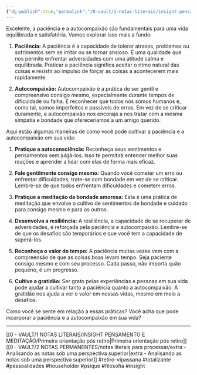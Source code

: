 ```yaml
---
{"dg-publish":true,"permalink":"/0-vault/1-notas-literais/insight-pensamento-e-meditacao/setima-orientacao-pos-retiro/","tags":["retiro-vipassana","totalizante","pessoalidades","householder","psique","filosofia","insight"],"dgHomeLink":true,"dgShowLocalGraph":true,"dgShowFileTree":true,"dgEnableSearch":true,"noteIcon":""}
---
```


Excelente, a paciência e a autocompaixão são fundamentais para uma vida equilibrada e satisfatória. Vamos explorar isso mais a fundo:

1. **Paciência:** A paciência é a capacidade de tolerar atrasos, problemas ou sofrimentos sem se irritar ou se tornar ansioso. É uma qualidade que nos permite enfrentar adversidades com uma atitude calma e equilibrada. Praticar a paciência significa aceitar o ritmo natural das coisas e resistir ao impulso de forçar as coisas a acontecerem mais rapidamente.

2. **Autocompaixão:** Autocompaixão é a prática de ser gentil e compreensivo consigo mesmo, especialmente durante tempos de dificuldade ou falha. É reconhecer que todos nós somos humanos e, como tal, somos imperfeitos e passíveis de erros. Em vez de se criticar duramente, a autocompaixão nos encoraja a nos tratar com a mesma simpatia e bondade que ofereceríamos a um amigo querido.

Aqui estão algumas maneiras de como você pode cultivar a paciência e a autocompaixão em sua vida:

1. **Pratique a autoconsciência:** Reconheça seus sentimentos e pensamentos sem julgá-los. Isso te permitirá entender melhor suas reações e aprender a lidar com elas de forma mais eficaz.

2. **Fale gentilmente consigo mesmo:** Quando você cometer um erro ou enfrentar dificuldades, trate-se com bondade em vez de se criticar. Lembre-se de que todos enfrentam dificuldades e cometem erros.

3. **Pratique a meditação da bondade amorosa:** Esta é uma prática de meditação que envolve o cultivo de sentimentos de bondade e cuidado para consigo mesmo e para os outros.

4. **Desenvolva a resiliência:** A resiliência, a capacidade de se recuperar de adversidades, é reforçada pela paciência e autocompaixão. Lembre-se de que os desafios são temporários e que você tem a capacidade de superá-los.

5. **Reconheça o valor do tempo:** A paciência muitas vezes vem com a compreensão de que as coisas boas levam tempo. Seja paciente consigo mesmo e com seu processo. Cada passo, não importa quão pequeno, é um progresso.

6. **Cultive a gratidão:** Ser grato pelas experiências e pessoas em sua vida pode ajudar a cultivar tanto a paciência quanto a autocompaixão. A gratidão nos ajuda a ver o valor em nossas vidas, mesmo em meio a desafios.

Como você se sente em relação a essas práticas? Você acha que pode incorporar a paciência e a autocompaixão em sua vida?

---

[[0 - VAULT/1 NOTAS LITERAIS/INSIGHT PENSAMENTO E MEDITAÇÃO/Primeira orientação pós retiro\|Primeira orientação pós retiro]]
[[0 - VAULT/2 NOTAS PERMANENTES/notas literais para processar/extra - Analisando as notas sob uma perspectiva superior\|extra - Analisando as notas sob uma perspectiva superior]]
#retiro-vipassana #totalizante #pessoalidades #householder #psique #filosofia #insight
